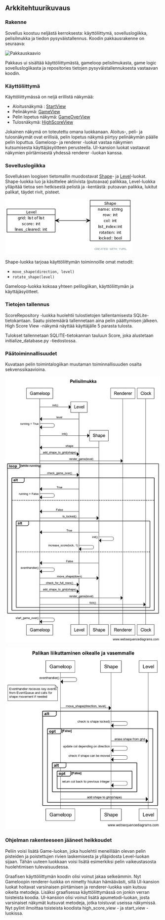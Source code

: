 ## Arkkitehtuurikuvaus

### Rakenne

Sovellus koostuu neljästä kerroksesta: käyttöliittymä, sovelluslogiikka, pelisilmukka ja tiedon pysyväistallennus. Koodin pakkausrakenne on seuraava:

![Pakkauskaavio](.kuvat/pakkauskaavio.png)

Pakkaus ui sisältää käyttöliittymästä, gameloop pelisilmukasta, game logic sovelluslogiikasta ja repositories tietojen pysyväistallennuksesta vastaavan koodin.

### Käyttöliittymä

Käyttöliittymässä on neljä erillistä näkymää:

* Aloitusnäkymä : [StartView](https://github.com/EssiPry/ot-harjoitustyo/blob/main/src/ui/start_view.py)
* Pelinäkymä: [GameView](https://github.com/EssiPry/ot-harjoitustyo/blob/main/src/ui/game_view.py)
* Pelin lopetus näkymä: [GameOverView](https://github.com/EssiPry/ot-harjoitustyo/blob/main/src/ui/game_over_view.py)
* Tulosnäkymä: [HighScoreView](https://github.com/EssiPry/ot-harjoitustyo/blob/main/src/ui/high_score_view.py)

Jokainen näkymä on toteutettu omana luokkanaan. Aloitus-, peli- ja tulosnäkymät ovat erillisiä, pelin lopetus näkymä piirtyy pelinäkymän päälle pelin loputtua. Gameloop- ja renderer -luokat vastaa näkymien kutsumisesta käyttäjäsyötteen perusteella. UI-kansion luokat vastaavat näkymien piirtämisestä yhdessä renderer -luokan kanssa.

### Sovelluslogiikka

Sovelluksen loogisen tietomallin muodostavat [Shape](https://github.com/EssiPry/ot-harjoitustyo/blob/main/src/game_logic/shape.py)- ja [Level](https://github.com/EssiPry/ot-harjoitustyo/blob/main/src/game_logic/level.py)-luokat. Shape-luokka luo ja käsittelee aktiivista (putoavaa) palikkaa, Level-luokka ylläpitää tietoa sen hetkisestä pelistä ja -kentästä: putoavan palikka, lukitut palikat, täydet rivit, pisteet.

![sovelluslogiikan luokkakaavio](./kuvat/sovelluslogiikka.png)

Shape-luokka tarjoaa käyttöliittymän toiminnoille omat metodit:

* `move_shape(direction, level)`
* `rotate_shape(level)`

Gameloop-luokka kokoaa yhteen pelilogiikan, käyttöliittymän ja käyttäjäsyötteet.

### Tietojen tallennus

ScoreRepository -luokka huolehtii tulostietojen tallentamisesta SQLite-tietokantaan. Saatu pistemäärä tallennetaan aina pelin päättymisen jälkeen. High Score View -näkymä näyttää käyttäjälle 5 parasta tulosta.

Tulokset tallennetaan SQLITE-tietokannan tauluun Score, joka alustetaan initialize_database.py -tiedostossa.


### Päätoiminnallisuudet

Kuvataan pelin toimintalogiikan muutaman toiminnallisuuden osalta sekvenssikaavioina.

![Pelisilmukan sekvenssikaavio](./kuvat/pelisilmukka.png)


![Palikan liikuttaminen sekvenssikaavio](./kuvat/palikan_liike.png)


### Ohjelman rakenteeseen jääneet heikkoudet

Peliin voisi lisätä Game-luokan, joka huolehtii meneillään olevan pelin pisteiden ja poistettujen rivien laskemisesta ja ylläpidosta Level-luokan sijaan. Tähän uuteen luokkaan voisi lisätä esimerkiksi pelin vaikeustasosta huolehtimisen tulevaisuudessa.

Graafisen käyttöliittymän koodin olisi voinut jakaa selkeämmin. Nyt Gameloopin renderer-luokka on nimetty hiukan hämäävästi, sillä UI-kansion luokat hoitavat varsinaisen piirtämisen ja renderer-luokka vain kutsuu oikeita metodeja. Lisäksi graafisessa käyttöliittymässä on jonkin verran toisteista koodia. UI-kansiion olisi voinut lisätä apumetodi-luokan, josta varsinaiset näkymät kutsuvat metodeja, jotka toistuvat useissa näkymissä. Nyt pylint ilmoittaa toisteista koodista high_score_view - ja start_view -luokissa.
